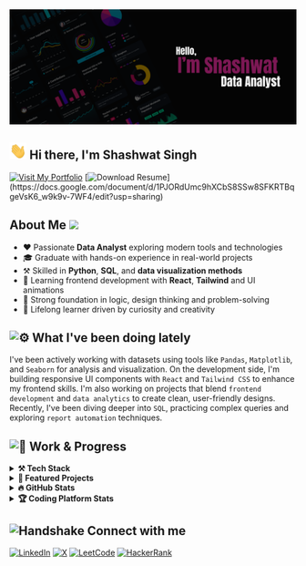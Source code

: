 



<div align="center">
  <img src="https://github.com/ShashwatAnalyst/ShashwatAnalyst/blob/main/Untitled%20(15).png?raw=true" alt="Data Analyst"/> 
</div>


<div>

<h2>
  <img src="https://raw.githubusercontent.com/ABSphreak/ABSphreak/master/gifs/Hi.gif" width="30px">  
  Hi there, I'm Shashwat Singh
</h2>

[![Visit My Portfolio](https://img.shields.io/badge/Visit-Portfolio-000000?style=for-the-badge&logo=globe&logoColor=white)](https://www.shashwatanalyst.online/)
[![Download Resume](https://img.shields.io/badge/Resume-Shashwat_(Data_Analyst)-000000?style=for-the-badge&logo=file&logoColor=white)](https://docs.google.com/document/d/1PJORdUmc9hXCbS8SSw8SFKRTBqgeVsK6_w9k9v-7WF4/edit?usp=sharing)






## About Me <img src="https://media.giphy.com/media/VgCDAzcKvsR6OM0uWg/giphy.gif" width="50">

- ❤️ Passionate **Data Analyst** exploring modern tools and technologies  
- 🎓 Graduate with hands-on experience in real-world projects  
- ⚒️ Skilled in **Python**, **SQL**, and **data visualization methods**  
- 🔰 Learning frontend development with **React**, **Tailwind** and UI animations  
- 🧩 Strong foundation in logic, design thinking and problem-solving  
- 🔮 Lifelong learner driven by curiosity and creativity  


<h2> <picture>
  <source srcset="https://fonts.gstatic.com/s/e/notoemoji/latest/2699_fe0f/512.webp" type="image/webp">
  <img src="https://fonts.gstatic.com/s/e/notoemoji/latest/2699_fe0f/512.gif" alt="⚙" width="25" height="25">
</picture> What I've been doing lately </h2>

I've been actively working with datasets using tools like `Pandas`, `Matplotlib`, and `Seaborn` for analysis and visualization. On the development side, I'm building responsive UI components with `React` and `Tailwind CSS` to enhance my frontend skills.
I'm also working on projects that blend `frontend development` and `data analytics` to create clean, user-friendly designs. Recently, I've been diving deeper into `SQL`, practicing complex queries and exploring `report automation` techniques.

<h2><picture>
  <source srcset="https://fonts.gstatic.com/s/e/notoemoji/latest/1f680/512.webp" type="image/webp">
  <img src="https://fonts.gstatic.com/s/e/notoemoji/latest/1f680/512.gif" alt="🚀" width="32" height="32">
</picture> Work & Progress</h2>

<details><summary><strong>⚒️ Tech Stack</strong></summary><br>

| Category              | Tools / Technologies |
|-----------------------|----------------------|
|  **Data & Analysis** | ![Python](https://img.shields.io/badge/Python-3670A0?style=for-the-badge&logo=python&logoColor=ffdd54) ![NumPy](https://img.shields.io/badge/NumPy-013243?style=for-the-badge&logo=numpy&logoColor=white) ![Pandas](https://img.shields.io/badge/Pandas-150458?style=for-the-badge&logo=pandas&logoColor=white) ![Matplotlib](https://img.shields.io/badge/Matplotlib-ffffff?style=for-the-badge&logo=Matplotlib&logoColor=black) ![Seaborn](https://img.shields.io/badge/Seaborn-4C8CB5?style=for-the-badge&logoColor=white) ![Excel](https://img.shields.io/badge/Excel-217346?style=for-the-badge&logo=microsoft-excel&logoColor=white) ![Tableau](https://img.shields.io/badge/Tableau-E97627?style=for-the-badge&logo=Tableau&logoColor=white) |
|  **Databases**       | ![PostgreSQL](https://img.shields.io/badge/PostgreSQL-316192?style=for-the-badge&logo=postgresql&logoColor=white) ![MySQL](https://img.shields.io/badge/MySQL-4479A1?style=for-the-badge&logo=mysql&logoColor=white) |
| **Frontend**        | ![HTML5](https://img.shields.io/badge/HTML5-E34F26?style=for-the-badge&logo=html5&logoColor=white) ![CSS3](https://img.shields.io/badge/CSS3-1572B6?style=for-the-badge&logo=css3&logoColor=white) ![JavaScript](https://img.shields.io/badge/JavaScript-323330?style=for-the-badge&logo=javascript&logoColor=F7DF1E) ![TypeScript](https://img.shields.io/badge/TypeScript-007ACC?style=for-the-badge&logo=typescript&logoColor=white) ![React](https://img.shields.io/badge/React-20232a?style=for-the-badge&logo=react&logoColor=61DAFB) ![Tailwind](https://img.shields.io/badge/Tailwind_CSS-38B2AC?style=for-the-badge&logo=tailwind-css&logoColor=white) ![Vite](https://img.shields.io/badge/Vite-B73BFE?style=for-the-badge&logo=vite&logoColor=FFD62E) ![GSAP](https://img.shields.io/badge/GSAP-93CF2B?style=for-the-badge&logo=greensock&logoColor=white) ![Shadcn/UI](https://img.shields.io/badge/shadcn%2Fui-000000?style=for-the-badge&logo=shadcnui&logoColor=white) |
| **Tools & Platforms**| ![Git](https://img.shields.io/badge/Git-F05033?style=for-the-badge&logo=git&logoColor=white) ![GitHub](https://img.shields.io/badge/GitHub-121011?style=for-the-badge&logo=github&logoColor=white) ![Vercel](https://img.shields.io/badge/Vercel-000000?style=for-the-badge&logo=vercel&logoColor=white) ![Figma](https://img.shields.io/badge/Figma-F24E1E?style=for-the-badge&logo=figma&logoColor=white) ![ChatGPT](https://img.shields.io/badge/ChatGPT-74aa9c?style=for-the-badge&logo=openai&logoColor=white) ![Anaconda](https://img.shields.io/badge/Anaconda-%2344A833.svg?style=for-the-badge&logo=anaconda&logoColor=white) ![VS Code](https://img.shields.io/badge/Visual%20Studio%20Code-0078d7.svg?style=for-the-badge&logo=visual-studio-code&logoColor=white) ![Jupyter](https://img.shields.io/badge/jupyter-%23F24E1E.svg?style=for-the-badge&logo=jupyter&logoColor=white) |

</details>

<details><summary><strong>🎯 Featured Projects</strong></summary><br>

<table>
  <tr>
    <td align="center">
      <a href="https://github.com/shashwatanalyst/SQL-Data-Warehouse-Project" target="_blank">
        <img src="https://github-readme-stats.vercel.app/api/pin/?username=shashwatanalyst&repo=SQL-Data-Warehouse-Project&theme=dark&bg_color=000000" width="100%"/>
      </a>
    </td>
    <td align="center">
      <a href="https://github.com/your-other-project" target="_blank">
        <img src="https://github-readme-stats.vercel.app/api/pin/?username=your-username&repo=your-other-project&theme=dark&bg_color=000000" width="100%"/>
      </a>
    </td>
  </tr>
</table>

</details>

<details><summary><strong>🔥 GitHub Stats</strong></summary><br>

<table>
  <tr>
    <td align="center"><img src="https://streak-stats.vercel.app/api?user=shashwatanalyst&theme=react&hide_border=true&background=00000000" width="100%"/></td>
    <td align="center"><img src="https://github-readme-stats.vercel.app/api/top-langs/?username=shashwatanalyst&hide_progress=true&theme=react&hide_border=true&bg_color=00000000" width="100%"/></td>
    <td align="center"><img src="https://github-readme-stats.vercel.app/api?username=shashwatanalyst&show_icons=true&theme=react&hide_border=true&bg_color=00000000" width="100%"/></td>
  </tr>
  <tr>
    <td colspan="3" align="center">
      <strong>Contribution Graph</strong><br>
      <img src="https://github-readme-activity-graph.vercel.app/graph?username=shashwatanalyst&theme=react&hide_border=true&area=true&hide_title=true&bg_color=00000000" width="100%"/>
    </td>
  </tr>
  <tr>
    <td colspan="3" align="center">
      <strong>Contribution Heatmap</strong><br>
      <picture>
        <source media="(prefers-color-scheme: dark)" srcset="https://raw.githubusercontent.com/shashwatanalyst/shashwatanalyst/output/github-contribution-grid-snake-dark.svg" />
        <source media="(prefers-color-scheme: light)" srcset="https://raw.githubusercontent.com/shashwatanalyst/shashwatanalyst/output/github-contribution-grid-snake.svg" />
        <img alt="GitHub contribution heatmap" src="https://raw.githubusercontent.com/shashwatanalyst/shashwatanalyst/output/github-contribution-grid-snake.svg" />
      </picture>
    </td>
  </tr>
</table>

</details>

<details><summary><strong>🏆 Coding Platform Stats</strong></summary><br>

<table align="center" style="width: 100%; margin: auto;">
  <tr>
    <td style="width: 100%; vertical-align: top; padding: 10px;">
      <table style="width: 100%;">
        <tr>
          <th align="center">HackerRank</th>
        </tr>
        <tr>
          <td align="center">
            <a href="https://www.hackerrank.com/profile/shashwat98k" target="_blank">
              <img src="https://github.com/itsshashwatsingh/itsshashwatsingh/blob/main/Screenshot_2025-07-19_162031-removebg-preview.png?raw=true" style="width: 80px; max-width: 100%;" alt="HackerRank Python Badge"/>
            </a>
          </td>
        </tr>
        <tr>
          <td align="center">
            <a href="https://www.hackerrank.com/profile/shashwat98k" target="_blank">
              <img src="https://github.com/ShashwatAnalyst/ShashwatAnalyst/blob/main/Screenshot_2025-08-05_004002-removebg-preview.png?raw=true" style="width: 90px; max-width: 100%;" alt="HackerRank SQL Badge"/>
            </a>
          </td>
        </tr>
      </table>
    </td>
    <td style="width: 100%; vertical-align: top; padding: 10px;">
      <table style="width: 100%;">
        <tr>
          <th align="center">LeetCode</th>
        </tr>
        <tr>
          <td align="center">
            <img src="https://leetcard.jacoblin.cool/fclDlbfku9?theme=radical&ext=contest&animation=true&font=monospace&ext=heatmap" style="width: 100%; max-width: 100%;" alt="LeetCode Profile Card for Shashwat"/>
          </td>
        </tr>
      </table>
    </td>
  </tr>
</table>

</details>




## <img src="https://user-images.githubusercontent.com/74038190/216112957-034e1f8b-5468-4857-8512-9cd2bac35bb6.png" alt="Handshake" width="30" /> Connect with me

[![LinkedIn](https://img.shields.io/badge/LinkedIn-0077B5?style=for-the-badge&logo=linkedin&logoColor=white)](https://www.linkedin.com/in/shashwat-singh-bb2730357/)
[![X](https://img.shields.io/badge/X-000000?style=for-the-badge&logo=x&logoColor=white)](https://x.com/ShashwatSi48402)
[![LeetCode](https://img.shields.io/badge/LeetCode-FFA116?style=for-the-badge&logo=LeetCode&logoColor=black)](https://leetcode.com/u/fclDlbfku9/)
[![HackerRank](https://img.shields.io/badge/Hackerrank-217346?style=for-the-badge&logo=HackerRank&logoColor=white)](https://www.hackerrank.com/profile/shashwat98k)






















